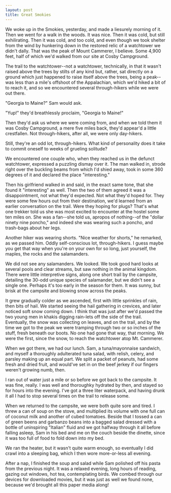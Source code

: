 ```yaml
---
layout: post
title: Great Smokies
---
```


We woke up in the Smokies, yesterday, and made a liesurely morning of it. Then we went for a walk in the woods. It was nice. Then it was cold, but still exhilirating. Then it was cold, and too cold, and even though we took shelter from the wind by hunkering down in the restored relic of a watchtower we didn't dally. That was the peak of Mount Cammerer, I believe. Some 4,900 feet, half of which we'd walked from our site at Cosby Campground.

The trail to the watchtower--not a watchtower, technically, in that it wasn't raised above the trees by stilts of any kind but, rather, sat directly on a ground which just happened to raise itself above the trees, being a peak--was less than a mile's offshoot of the Appalachian, which we'd hiked a bit of to reach it, and so we encountered several through-hikers while we were out there.

"Georgia to Maine?" Sam would ask.

"Yup!" they'd breathlessly proclaim, "Georgia to Maine!"

Then they'd ask us where we were coming from, and when we told them it was Cosby Campground, a mere five miles back, they'd appear'd a little crestfallen. Not through-hikers, after all, we were only day-hikers.

Still, they're an odd lot, through-hikers. What kind of personality does it take to commit oneself to weeks of grueling solitude?

We encountered one couple who, when they reached us in the defunct watchtower, expressed a puzzling dismay over it. The man walked in, strode right over the buckling beams from which I'd shied away, took in some 360 degrees of it and declared the place "interesting."

Then his girlfriend walked in and said, in the exact same tone, that she found it "interesting" as well. Then the two of them agreed it was a disappointment, not what they'd expected. Not what they'd hoped for. They were some few hours out from their destination, we'd learned from an earlier conversation on the trail. Were they hoping for plugs? That's what one trekker told us she was most excited to encounter at the hostel some ten miles on. She was a fan--she told us, apropos of nothing--of the "dollar ninety nine poncho," and indeed she was wearing such a poncho, and trash-bags about her legs.

Another hiker was wearing shorts. "Nice weather for shorts," he remarked, as we passed him. Oddly self-conscious lot, through-hikers. I guess maybe you get that way when you're on your own for so long, just yourself, the maples, the rocks and the salamanders.

We did not see any salamanders. We looked. We took good hard looks at several pools and clear streams, but saw nothing in the animal kingdom. There were little interpretive signs, along one short trail by the campsite, detailing the 30-odd unique species of salamander, but we didn't see a single one. Perhaps it's too early in the season for them. It was sunny, but brisk at the campsite and blowing snow across the peaks.

It grew gradually colder as we ascended, first with little sprinkles of rain, then bits of hail. We started seeing the hail gathering in crevices, and later noticed soft snow coming down. I think that was just after we'd passed the two young men in khakis digging rain-lets off the side of the trail. Eventually, the snow was collecting on leaves, and on the trail, and by the time we got to the peak we were tramping through two or so inches of the stuff, fresh beneath our boots. No one had gone that way, that morning. We were the first, since the snow, to reach the watchtower atop Mt. Cammerer.

When we got there, we had our lunch. Sam, a tuna/mayonnaise sandwich, and myself a thoroughly adulterated tuna salad, with relish, celery, and parsley making up an equal part. We split a packet of peanuts, had some fresh and dried fruit, and would've set in on the beef jerkey if our fingers weren't growing numb, then.

I ran out of water just a mile or so before we got back to the campsite. It was fine, really. I was well and thoroughky hydrated by then, and stayed so for hours into the evening. I've got a three liter waterpack, and having drunk it all I had to stop several times on the trail to release some.

When we returned to the campsite, we were both quite sore and tired. I threw a can of soup on the stove, and multiplied its volume with one full can of coconut milk and another of cubed tomatoes. Beside that I tossed a can of green beens and garbanzo beans into a bagged salad dressed with a bottle of uninspiring "Italian" fluid and we got halfway through it all before falling asleep, Sam in his bed and me on the couch beside the dinette, since it was too full of food to fold down into my bed.

We ran the heater, but it wasn't quite warm enough, so eventually I did crawl into a sleeping bag, which I then wore more-or-less all evening.

After a nap, I finished the soup and salad while Sam polished off his pasta from the previous night. It was a relaxed evening, long hours of reading, gazing out windows, hot tea, contemplating birds. We combed through our devices for downloaded movies, but it was just as well we found none, because we'd brought all this paper media along!
